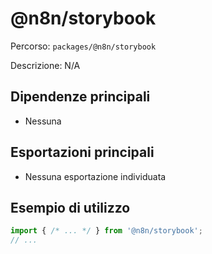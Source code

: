 # @n8n/storybook

Percorso: `packages/@n8n/storybook`

Descrizione: N/A

## Dipendenze principali
- Nessuna

## Esportazioni principali
- Nessuna esportazione individuata

## Esempio di utilizzo

```js
import { /* ... */ } from '@n8n/storybook';
// ...
```
